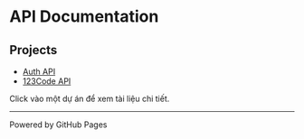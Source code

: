 # API Documentation

## Projects

- [Auth API](./auth.md)
- [123Code API](./123code.md)

Click vào một dự án để xem tài liệu chi tiết.

---
Powered by GitHub Pages
